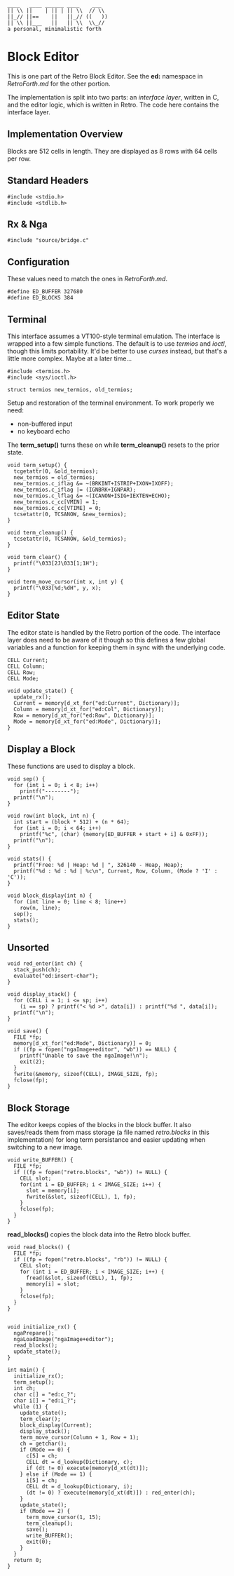     ____   ____ ______ ____    ___
    || \\ ||    | || | || \\  // \\
    ||_// ||==    ||   ||_// ((   ))
    || \\ ||___   ||   || \\  \\_//
    a personal, minimalistic forth

# Block Editor

This is one part of the Retro Block Editor. See the **ed:** namespace in *RetroForth.md* for the other portion.

The implementation is split into two parts: an *interface layer*, written in C, and the editor logic, which is written in Retro. The code here contains the interface layer.

## Implementation Overview

Blocks are 512 cells in length. They are displayed as 8 rows with 64 cells per row.

## Standard Headers

````
#include <stdio.h>
#include <stdlib.h>
````

## Rx &amp; Nga

````
#include "source/bridge.c"
````

## Configuration

These values need to match the ones in *RetroForth.md*.

````
#define ED_BUFFER 327680
#define ED_BLOCKS 384
````

## Terminal

This interface assumes a VT100-style terminal emulation. The interface is wrapped into a few simple functions. The default is to use *termios* and *ioctl*, though this limits portability. It'd be better to use *curses* instead, but that's a little more complex. Maybe at a later time...

````
#include <termios.h>
#include <sys/ioctl.h>

struct termios new_termios, old_termios;
````

Setup and restoration of the terminal environment. To work properly we need:

* non-buffered input
* no keyboard echo

The **term_setup()** turns these on while **term_cleanup()** resets to the prior state.

````
void term_setup() {
  tcgetattr(0, &old_termios);
  new_termios = old_termios;
  new_termios.c_iflag &= ~(BRKINT+ISTRIP+IXON+IXOFF);
  new_termios.c_iflag |= (IGNBRK+IGNPAR);
  new_termios.c_lflag &= ~(ICANON+ISIG+IEXTEN+ECHO);
  new_termios.c_cc[VMIN] = 1;
  new_termios.c_cc[VTIME] = 0;
  tcsetattr(0, TCSANOW, &new_termios);
}

void term_cleanup() {
  tcsetattr(0, TCSANOW, &old_termios);
}
````

````
void term_clear() {
  printf("\033[2J\033[1;1H");
}

void term_move_cursor(int x, int y) {
  printf("\033[%d;%dH", y, x);
}
````

## Editor State

The editor state is handled by the Retro portion of the code. The interface layer does need to be aware of it though so this defines a few global variables and a function for keeping them in sync with the underlying code.

````
CELL Current;
CELL Column;
CELL Row;
CELL Mode;

void update_state() {
  update_rx();
  Current = memory[d_xt_for("ed:Current", Dictionary)];
  Column = memory[d_xt_for("ed:Col", Dictionary)];
  Row = memory[d_xt_for("ed:Row", Dictionary)];
  Mode = memory[d_xt_for("ed:Mode", Dictionary)];
}
````

## Display a Block

These functions are used to display a block.

````
void sep() {
  for (int i = 0; i < 8; i++)
    printf("--------");
  printf("\n");
}

void row(int block, int n) {
  int start = (block * 512) + (n * 64);
  for (int i = 0; i < 64; i++)
    printf("%c", (char) (memory[ED_BUFFER + start + i] & 0xFF));
  printf("\n");
}

void stats() {
  printf("Free: %d | Heap: %d | ", 326140 - Heap, Heap);
  printf("%d : %d : %d | %c\n", Current, Row, Column, (Mode ? 'I' : 'C'));
}

void block_display(int n) {
  for (int line = 0; line < 8; line++)
    row(n, line);
  sep();
  stats();
}
````

## Unsorted

````
void red_enter(int ch) {
  stack_push(ch);
  evaluate("ed:insert-char");
}

void display_stack() {
  for (CELL i = 1; i <= sp; i++)
    (i == sp) ? printf("< %d >", data[i]) : printf("%d ", data[i]);
  printf("\n");
}
````

````
void save() {
  FILE *fp;
  memory[d_xt_for("ed:Mode", Dictionary)] = 0;
  if ((fp = fopen("ngaImage+editor", "wb")) == NULL) {
    printf("Unable to save the ngaImage!\n");
    exit(2);
  }
  fwrite(&memory, sizeof(CELL), IMAGE_SIZE, fp);
  fclose(fp);
}
````

## Block Storage

The editor keeps copies of the blocks in the block buffer. It also saves/reads them from mass storage (a file named *retro.blocks* in this implementation) for long term persistance and easier updating when switching to a new image.

````
void write_BUFFER() {
  FILE *fp;
  if ((fp = fopen("retro.blocks", "wb")) != NULL) {
    CELL slot;
    for(int i = ED_BUFFER; i < IMAGE_SIZE; i++) {
      slot = memory[i];
      fwrite(&slot, sizeof(CELL), 1, fp);
    }
    fclose(fp);
  }
}
````

**read_blocks()** copies the block data into the Retro block buffer.

````
void read_blocks() {
  FILE *fp;
  if ((fp = fopen("retro.blocks", "rb")) != NULL) {
    CELL slot;
    for (int i = ED_BUFFER; i < IMAGE_SIZE; i++) {
      fread(&slot, sizeof(CELL), 1, fp);
      memory[i] = slot;
    }
    fclose(fp);
  }
}


void initialize_rx() {
  ngaPrepare();
  ngaLoadImage("ngaImage+editor");
  read_blocks();
  update_state();
}

int main() {
  initialize_rx();
  term_setup();
  int ch;
  char c[] = "ed:c_?";
  char i[] = "ed:i_?";
  while (1) {
    update_state();
    term_clear();
    block_display(Current);
    display_stack();
    term_move_cursor(Column + 1, Row + 1);
    ch = getchar();
    if (Mode == 0) {
      c[5] = ch;
      CELL dt = d_lookup(Dictionary, c);
      if (dt != 0) execute(memory[d_xt(dt)]);
    } else if (Mode == 1) {
      i[5] = ch;
      CELL dt = d_lookup(Dictionary, i);
      (dt != 0) ? execute(memory[d_xt(dt)]) : red_enter(ch);
    }
    update_state();
    if (Mode == 2) {
      term_move_cursor(1, 15);
      term_cleanup();
      save();
      write_BUFFER();
      exit(0);
    }
  }
  return 0;
}
````
